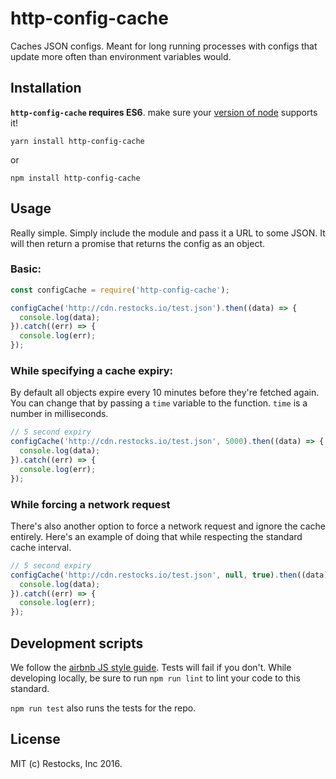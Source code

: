 # http-config-cache
Caches JSON configs. Meant for long running processes with configs that update more often than environment variables would.

## Installation 

**`http-config-cache` requires ES6**. make sure your [version of node](http://node.green) supports it! 

`yarn install http-config-cache`

or 

`npm install http-config-cache`

## Usage

Really simple. Simply include the module and pass it a URL to some JSON. It will then return a promise that returns the config as an object.


### Basic:

```js
const configCache = require('http-config-cache');

configCache('http://cdn.restocks.io/test.json').then((data) => {
  console.log(data);
}).catch((err) => {
  console.log(err);
});
```

### While specifying a cache expiry:

By default all objects expire every 10 minutes before they're fetched again. You can change that by passing a `time` variable to the function. `time` is a number in milliseconds.

```js
// 5 second expiry
configCache('http://cdn.restocks.io/test.json', 5000).then((data) => {
  console.log(data);
}).catch((err) => {
  console.log(err);
});
```

### While forcing a network request

There's also another option to force a network request and ignore the cache entirely. Here's an example of doing that while respecting the standard cache interval.

```js
// 5 second expiry
configCache('http://cdn.restocks.io/test.json', null, true).then((data) => {
  console.log(data);
}).catch((err) => {
  console.log(err);
});
```

## Development scripts

We follow the [airbnb JS style guide](https://github.com/airbnb/javascript). Tests will fail if you don't. While developing locally, be sure to run `npm run lint` to lint your code to this standard.

`npm run test` also runs the tests for the repo.

## License

MIT (c) Restocks, Inc 2016.
